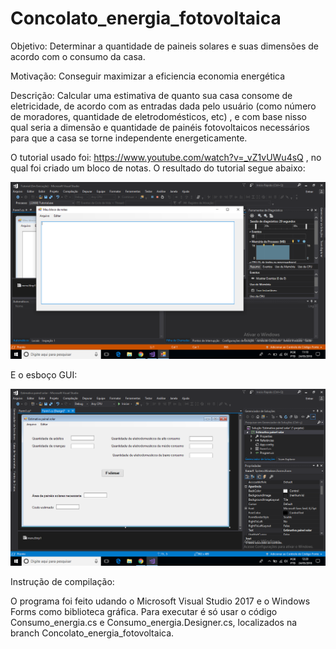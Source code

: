 # Concolato_energia_fotovoltaica
Objetivo: Determinar a quantidade de paineis solares e suas dimensões de acordo com o consumo da casa.

Motivação: Conseguir maximizar a eficiencia economia energética

Descrição: Calcular uma estimativa de quanto sua casa consome de eletricidade, de acordo com as entradas dada pelo usuário (como número de moradores, quantidade de eletrodomésticos, etc) , e com base nisso qual seria a dimensão e quantidade de painéis fotovoltaicos necessários para que a casa se torne independente energeticamente.



O tutorial usado foi: https://www.youtube.com/watch?v=_vZ1vUWu4sQ , no qual foi criado um bloco de notas.
O resultado do tutorial segue abaixo:

![tutorial_imagem](https://github.com/ProgramacaoEE2018/Concolato_energia_fotovoltaica/blob/master/tutorial.png)

E o esboço GUI:

![projeto_imagem](https://github.com/ProgramacaoEE2018/Concolato_energia_fotovoltaica/blob/master/projeto.png)

Instrução de compilação:

O programa foi feito udando o Microsoft Visual Studio 2017 e o Windows Forms como biblioteca gráfica.
Para executar é só usar o código Consumo_energia.cs e Consumo_energia.Designer.cs, localizados na branch Concolato_energia_fotovoltaica.


